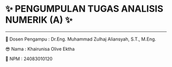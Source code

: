 # ✨ PENGUMPULAN TUGAS ANALISIS NUMERIK (A) ✨
---
👤 Dosen Pengampu : Dr.Eng. Muhammad Zulhaj Aliansyah, S.T., M.Eng.

😎 Nama : Khairunisa Olive Ektha

📍 NPM : 24083010120

